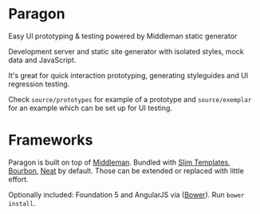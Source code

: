 Paragon
=======

Easy UI prototyping &amp; testing powered by Middleman static generator

Development server and static site generator with isolated styles, mock data and JavaScript.

It's great for quick interaction prototyping, generating styleguides and UI regression testing.

Check `source/prototypes` for example of a prototype and `source/exemplar` for an example which can be set up for UI testing.


Frameworks
==========

Paragon is built on top of [Middleman](https://github.com/middleman/middleman). Bundled with [Slim Templates](https://github.com/slim-template/slim), [Bourbon](https://github.com/thoughtbot/bourbon), [Neat](https://github.com/thoughtbot/neat) by default. Those can be extended or replaced with little effort.


Optionally included: Foundation 5 and AngularJS via ([Bower](https://github.com/bower/bower)). Run `bower install`.
